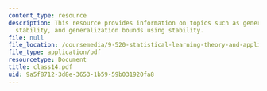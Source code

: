 ```yaml
---
content_type: resource
description: This resource provides information on topics such as generalization Bounds,
  stability, and generalization bounds using stability.
file: null
file_location: /coursemedia/9-520-statistical-learning-theory-and-applications-spring-2006/9a5f87123d8e36531b5959b031920fa8_class14.pdf
file_type: application/pdf
resourcetype: Document
title: class14.pdf
uid: 9a5f8712-3d8e-3653-1b59-59b031920fa8
---
```

